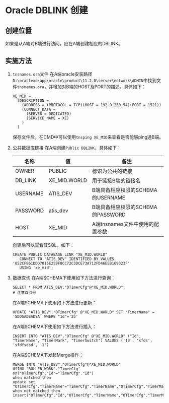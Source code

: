 # Oracle DBLINK 创建

## 创建位置
如果是从A端对B端进行访问，应在A端创建相应的DBLINK。

## 实施方法
1. `tnsnames.ora`文件
	在A端oracle安装路径`D:\oraclexe\app\oracle\product\11.2.0\server\network\ADMIN`中找到文件`tnsnames.ora`，并增加对B端的HOST及PORT的描述，具体如下：
	```
	XE_MID =
	  (DESCRIPTION =
	    (ADDRESS = (PROTOCOL = TCP)(HOST = 192.9.250.54)(PORT = 1521))
	    (CONNECT_DATA =
	      (SERVER = DEDICATED)
	      (SERVICE_NAME = XE)
	    )
	  )
	```
	保存文件后，在CMD中可以使用`tnsping XE_MID`来查看是否能够ping通B端。
2. 公共数据库链接
	在A端创建`Public DBLINK`，具体如下：

	名称|值|备注
	-----|-----|-----
	OWNER|PUBLIC|标识为公共的链接
	DB_LINK|XE_MID.WORLD|用于链接B端的链接名
	USERNAME|ATIS_DEV|B端具备相应权限的SCHEMA的USERNAME
	PASSWORD|atis_dev|B端具备相应权限的SCHEMA的PASSWORD
	HOST|XE_MID|A端tnsnames文件中使用的配置参数
	
	创建后可以查看其SQL，如下：
	```
	CREATE PUBLIC DATABASE LINK "XE_MID.WORLD"
	   CONNECT TO "ATIS_DEV" IDENTIFIED BY VALUES '052CFB61DDD7015E259F8CC72C3DCE73A712FD46EEB169323F'
	   USING 'xe_mid';

	```
3. 数据查询
	在A端SCHEMA下使用如下方法进行查询：
	```
	SELECT * FROM ATIS_DEV."OTimerCfg"@"XE_MID.WORLD";
	# 注意双引号
	```

	在A端SCHEMA下使用如下方法进行更新：
	```
	UPDATE "ATIS_DEV"."OTimerCfg" @"XE_MID.WORLD" SET "TimerName" = 'SDDSADSADSA' WHERE "Id"='25'
	```

	在A端SCHEMA下使用如下方法进行插入：
	```
	INSERT INTO "ATIS_DEV"."OTimerCfg" @"XE_MID.WORLD" ("Id", "TimerName", "TimerMark", "TimerSwitch") VALUES ('13', 'sfds', 'sfdfsdsd', '1')
	```

	在A端SCHEMA下发起Merge操作：
	```
	MERGE INTO "ATIS_DEV"."OTimerCfg"@"XE_MID.WORLD"
	USING "ROLLER_WORK"."TimerCfg"
	on("OTimerCfg"."Id"="TimerCfg"."Id")
	when matched then
	update set "OTimerCfg"."TimerName"="TimerCfg"."TimerName","OTimerCfg"."TimerMark"="TimerCfg"."TimerMark","OTimerCfg"."TimerSwitch"="TimerCfg"."TimerSwitch"
	when not matched then
	insert("OTimerCfg"."Id","OTimerCfg"."TimerName","OTimerCfg"."TimerMark","OTimerCfg"."TimerSwitch")Values("TimerCfg"."Id","TimerCfg"."TimerName","TimerCfg"."TimerMark","TimerCfg"."TimerSwitch")
	```